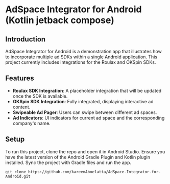 # AdSpace Integrator for Android (Kotlin jetback compose)

## Introduction
AdSpace Integrator for Android is a demonstration app that illustrates how to incorporate multiple ad SDKs within a single Android application. This project currently includes integrations for the Roulax and OKSpin SDKs.

## Features
- **Roulax SDK Integration**: A placeholder integration that will be updated once the SDK is available.
- **OKSpin SDK Integration**: Fully integrated, displaying interactive ad content.
- **Swipeable Ad Pager**: Users can swipe between different ad spaces.
- **Ad Indicators**: UI indicators for current ad space and the corresponding company's name.

## Setup
To run this project, clone the repo and open it in Android Studio. Ensure you have the latest version of the Android Gradle Plugin and Kotlin plugin installed. Sync the project with Gradle files and run the app.

```shell
git clone https://github.com/kareemAboelatta/AdSpace-Integrator-for-Android.git
